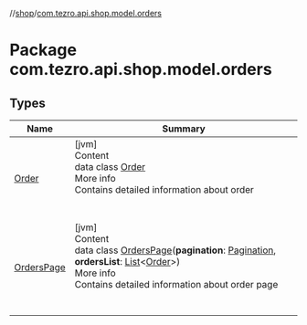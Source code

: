 //[shop](../../index.md)/[com.tezro.api.shop.model.orders](index.md)



# Package com.tezro.api.shop.model.orders  


## Types  
  
|  Name |  Summary | 
|---|---|
| <a name="com.tezro.api.shop.model.orders/Order///PointingToDeclaration/"></a>[Order](-order/index.md)| <a name="com.tezro.api.shop.model.orders/Order///PointingToDeclaration/"></a>[jvm]  <br>Content  <br>data class [Order](-order/index.md)  <br>More info  <br>Contains detailed information about order  <br><br><br>|
| <a name="com.tezro.api.shop.model.orders/OrdersPage///PointingToDeclaration/"></a>[OrdersPage](-orders-page/index.md)| <a name="com.tezro.api.shop.model.orders/OrdersPage///PointingToDeclaration/"></a>[jvm]  <br>Content  <br>data class [OrdersPage](-orders-page/index.md)(**pagination**: [Pagination](../com.tezro.api.shop.model.common/-pagination/index.md), **ordersList**: [List](https://kotlinlang.org/api/latest/jvm/stdlib/kotlin.collections/-list/index.html)<[Order](-order/index.md)>)  <br>More info  <br>Contains detailed information about order page  <br><br><br>|

